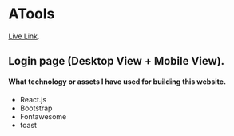 # ATools

[Live Link](a-toolsdb.netlify.app).

## Login page (Desktop View + Mobile View).

#### What technology or assets I have used for building this website.
* React.js
* Bootstrap
* Fontawesome
* toast